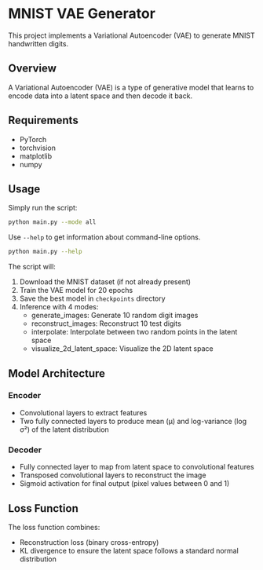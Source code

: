 # MNIST VAE Generator

This project implements a Variational Autoencoder (VAE) to generate MNIST handwritten digits.

## Overview

A Variational Autoencoder (VAE) is a type of generative model that learns to encode data into a latent space and then decode it back.

## Requirements

- PyTorch
- torchvision
- matplotlib
- numpy

## Usage

Simply run the script:

```bash
python main.py --mode all
```

Use `--help` to get information about command-line options.
```bash
python main.py --help
```

The script will:
1. Download the MNIST dataset (if not already present)
2. Train the VAE model for 20 epochs
3. Save the best model in `checkpoints` directory
4. Inference with 4 modes:
    - generate_images: Generate 10 random digit images
    - reconstruct_images: Reconstruct 10 test digits
    - interpolate: Interpolate between two random points in the latent space
    - visualize_2d_latent_space: Visualize the 2D latent space


## Model Architecture

### Encoder
- Convolutional layers to extract features
- Two fully connected layers to produce mean (μ) and log-variance (log σ²) of the latent distribution

### Decoder
- Fully connected layer to map from latent space to convolutional features
- Transposed convolutional layers to reconstruct the image
- Sigmoid activation for final output (pixel values between 0 and 1)

## Loss Function

The loss function combines:
- Reconstruction loss (binary cross-entropy)
- KL divergence to ensure the latent space follows a standard normal distribution


